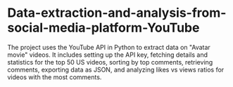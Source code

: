 # Data-extraction-and-analysis-from-social-media-platform-YouTube
The project uses the YouTube API in Python to extract data on "Avatar movie" videos. It includes setting up the API key, fetching details and statistics for the top 50 US videos, sorting by top comments, retrieving comments, exporting data as JSON, and analyzing likes vs views ratios for videos with the most comments.
